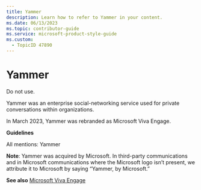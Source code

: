 ```yaml
---
title: Yammer
description: Learn how to refer to Yammer in your content.
ms.date: 06/13/2023
ms.topic: contributor-guide
ms.service: microsoft-product-style-guide
ms.custom:
  - TopicID 47890
---
```



# Yammer

Do not use.  

Yammer was an enterprise social-networking service used for private conversations within organizations.  

In March 2023, Yammer was rebranded as Microsoft Viva Engage.

**Guidelines**  

All mentions: Yammer  

**Note**: Yammer was acquired by Microsoft. In third-party communications and in Microsoft communications where the Microsoft logo isn’t present, we attribute it to Microsoft by saying “Yammer, by Microsoft.”

**See also** [Microsoft Viva Engage](~\a_z_names_terms\m\microsoft-viva\microsoft-viva-engage.md)

